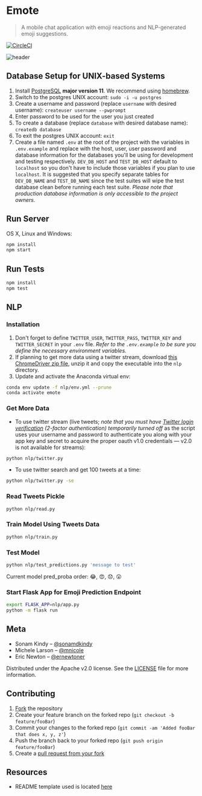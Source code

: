 # Emote
> A mobile chat application with emoji reactions and NLP-generated emoji suggestions.

[![CircleCI](https://circleci.com/gh/emote-chat/server.svg?style=svg)](https://circleci.com/gh/emote-chat/server)
<!-- [![NPM Version][npm-image]][npm-url] -->
<!-- [![Downloads Stats][npm-downloads]][npm-url] -->

<!-- One to two paragraph statement about your product and what it does. -->

<!-- update later with screenshot or gif of application -->
![header](https://user-images.githubusercontent.com/29691658/56085479-a48e0c00-5e09-11e9-9a68-08c8d5cf93d0.png)

## Database Setup for UNIX-based Systems
<!-- remove next two steps later because we'll want to seed the database as part of running the server locally in 'development' mode -->

1. Install [PostgreSQL](https://www.postgresql.org/download/) **major version 11**. We recommend using [homebrew](https://brew.sh/).
1. Switch to the postgres UNIX account: `sudo -i -u postgres`
1. Create a username and password (replace `username` with desired username): `createuser username --pwprompt`
1. Enter password to be used for the user you just created
1. To create a database (replace `database` with desired database name): `createdb database`
1. To exit the postgres UNIX account: `exit`
1. Create a file named `.env` at the root of the project with the variables in `.env.example` and replace with the host, user, user password and database information for the databases you'll be using for development and testing respectively. `DEV_DB_HOST` and `TEST_DB_HOST` default to `localhost` so you don't have to include those variables if you plan to use `localhost`. It is suggested that you specify separate tables for `DEV_DB_NAME` and `TEST_DB_NAME` since the test suites will wipe the test database clean before running each test suite. *Please note that production database information is only accessible to the project owners.*

## Run Server

OS X, Linux and Windows:

```sh
npm install
npm start
```

## Run Tests
```sh
npm install
npm test
```

## NLP 

### Installation

1. Don't forget to define `TWITTER_USER`, `TWITTER_PASS`, `TWITTER_KEY` and `TWITTER_SECRET` in your `.env` file. *Refer to the `.env.example` to be sure you define the necessary environment variables.*
1. If planning to get more data using a twitter stream, download [this ChromeDriver zip file](https://chromedriver.storage.googleapis.com/index.html?path=74.0.3729.6/), unzip it and copy the executable into the `nlp` directory.
1. Update and activate the Anaconda virtual env:

```sh
conda env update -f nlp/env.yml --prune
conda activate emote
```

### Get More Data
* To use twitter stream (live tweets; *note that you must have [Twitter login verification](https://twitter.com/settings/account) (2-factor authentication) temporarily turned off* as the script uses your username and password to authenticate you along with your app key and secret to acquire the proper oauth v1.0 credentials &mdash; v2.0 is not available for streams):

```sh
python nlp/twitter.py
```

* To use twitter search and get 100 tweets at a time:

```sh
python nlp/twitter.py -se
```

### Read Tweets Pickle
```sh
python nlp/read.py
```

### Train Model Using Tweets Data
```sh
python nlp/train.py
```

### Test Model
```sh
python nlp/test_predictions.py 'message to test'
```
Current model pred_proba order: 😂, 😍, 😞, 😮

### Start Flask App for Emoji Prediction Endpoint
```sh
export FLASK_APP=nlp/app.py
python -m flask run
```
<!-- ## Usage example -->

<!-- A few motivating and useful examples of how your product can be used. Spice this up with code blocks and potentially more screenshots.

_For more examples and usage, please refer to the [Wiki][wiki]._ -->

<!-- ## Development setup

Describe how to install all development dependencies and how to run an automated test-suite of some kind. Potentially do this for multiple platforms.

```sh
make install
npm test
``` -->

<!-- ## Release History

* 0.2.1
    * CHANGE: Update docs (module code remains unchanged)
* 0.2.0
    * CHANGE: Remove `setDefaultXYZ()`
    * ADD: Add `init()`
* 0.1.1
    * FIX: Crash when calling `baz()` (Thanks @GenerousContributorName!)
* 0.1.0
    * The first proper release
    * CHANGE: Rename `foo()` to `bar()`
* 0.0.1
    * Work in progress -->

## Meta

* Sonam Kindy – [@sonamdkindy](https://github.com/sonamdkindy)
* Michele Larson – [@mnicole](https://github.com/mnicole)
* Eric Newton – [@ernewtoner](https://github.com/ernewtoner)

Distributed under the Apache v2.0 license. See the [LICENSE](LICENSE) file for more information.

## Contributing

1. [Fork](https://help.github.com/en/articles/fork-a-repo#fork-an-example-repository) the repository
2. Create your feature branch on the forked repo (`git checkout -b feature/fooBar`)
3. Commit your changes to the forked repo (`git commit -am 'Added fooBar that does x, y, z'`)
4. Push the branch back to your forked repo (`git push origin feature/fooBar`)
5. Create a [pull request from your fork](https://help.github.com/en/articles/creating-a-pull-request-from-a-fork)

## Resources
* README template used is located [here](https://github.com/dbader/readme-template)
<!-- list other critical resources used -->

<!-- Markdown link & img dfn's -->
<!-- [npm-image]: https://img.shields.io/npm/v/datadog-metrics.svg?style=flat-square
[npm-url]: https://npmjs.org/package/datadog-metrics
[npm-downloads]: https://img.shields.io/npm/dm/datadog-metrics.svg?style=flat-square
[travis-image]: https://img.shields.io/travis/dbader/node-datadog-metrics/master.svg?style=flat-square
[travis-url]: https://travis-ci.org/dbader/node-datadog-metrics
[wiki]: https://github.com/yourname/yourproject/wiki -->
